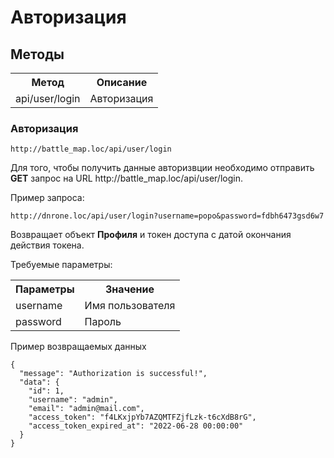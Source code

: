 # Авторизация

## Методы

<table>
    <tr>
        <th>
            Метод
        </th>
        <th>
            Описание
        </th>
    </tr>
    <tr>
        <td>
            api/user/login
        </td>
        <td>
            Авторизация
        </td>
    </tr>
</table>

### Авторизация

`http://battle_map.loc/api/user/login`

<p>
    Для того, чтобы получить данные авторизвции необходимо отправить <b>GET</b> запрос
    на URL http://battle_map.loc/api/user/login.
</p>
<p> 
    Пример запроса:
</p>

`http://dnrone.loc/api/user/login?username=popo&password=fdbh6473gsd6w7`

<p>
    Возвращает объект <b>Профиля</b> и токен доступа с датой окончания действия токена.
</p>
<p>
    Требуемые параметры:
</p>
<table>
    <tr>
        <th>
            Параметры
        </th>
        <th>
            Значение
        </th>
    </tr>
    <tr>
        <td>
            username
        </td>
        <td>
            Имя пользователя
        </td>
    </tr>
     <tr>
        <td>
            password
        </td>
        <td>
            Пароль
        </td>
    </tr>
</table>

<p>
    Пример возвращаемых данных
</p>

```json5
{
  "message": "Authorization is successful!",
  "data": {
    "id": 1,
    "username": "admin",
    "email": "admin@mail.com",
    "access_token": "f4LKxjpYb7AZQMTFZjfLzk-t6cXdB8rG",
    "access_token_expired_at": "2022-06-28 00:00:00"
  }
}
```